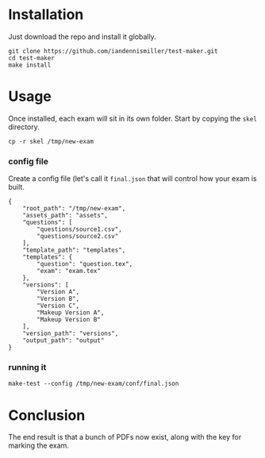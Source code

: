 # Installation

Just download the repo and install it globally.

    git clone https://github.com/iandennismiller/test-maker.git
    cd test-maker
    make install

# Usage

Once installed, each exam will sit in its own folder.  Start by copying the `skel` directory.

    cp -r skel /tmp/new-exam

### config file

Create a config file (let's call it `final.json` that will control how your exam is built.

    {
        "root_path": "/tmp/new-exam",
        "assets_path": "assets",
        "questions": [
            "questions/source1.csv",
            "questions/source2.csv"
        ],
        "template_path": "templates",
        "templates": {
            "question": "question.tex",
            "exam": "exam.tex"
        },
        "versions": [
            "Version A",
            "Version B",
            "Version C",
            "Makeup Version A",
            "Makeup Version B"
        ],
        "version_path": "versions",
        "output_path": "output"
    }

### running it

    make-test --config /tmp/new-exam/conf/final.json

# Conclusion

The end result is that a bunch of PDFs now exist, along with the key for marking the exam.